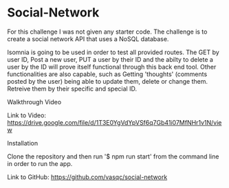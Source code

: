# Social-Network


For this challenge I was not given any starter code. The challenge is to create a social network API that uses a NoSQL database.

Isomnia is going to be used in order to test all provided routes.
The GET by user ID, Post a new user, PUT a user by their ID and the abilty to delete a user by the ID will prove itself functional through this back end tool.
Other functionalities are also capable, such as Getting 'thoughts' (comments posted by the user) being able to update them, delete or change them. Retreive them by their specific and special ID.



Walkthrough Video

Link to Video:
https://drive.google.com/file/d/1T3E0YgVdYpVSf6q7Gb41i07MfNHr1v1N/view


Installation

Clone the repository and then run '$ npm run start' from the command line in order to run the app.

Link to GitHub: https://github.com/vasqc/social-network

